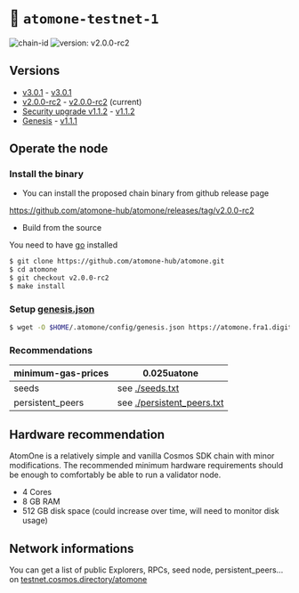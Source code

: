 # 🔗 `atomone-testnet-1`

![chain-id](https://img.shields.io/badge/chain%20id-atomone--testnet--1-blue?style=for-the-badge)
![version: v2.0.0-rc2](https://img.shields.io/badge/version-v2.0.0--rc2-green?style=for-the-badge)

## Versions

- [v3.0.1](./upgrades/v3.0.1.md) - [v3.0.1](https://github.com/atomone-hub/atomone/releases/tag/v3.0.1)
- [v2.0.0-rc2](./upgrades/v2.0.0-rc2.md) - [v2.0.0-rc2](https://github.com/atomone-hub/atomone/releases/tag/v2.0.0-rc2) (current) 
- [Security upgrade v1.1.2](./upgrades/v1.1.2.md) - [v1.1.2](https://github.com/atomone-hub/atomone/releases/tag/v1.1.2)
- [Genesis](./upgrades/genesis.md) - [v1.1.1](https://github.com/atomone-hub/atomone/releases/tag/v1.1.1)

## Operate the node

### Install the binary

- You can install the proposed chain binary from github release page

https://github.com/atomone-hub/atomone/releases/tag/v2.0.0-rc2

- Build from the source

You need to have [go](https://go.dev/doc/install) installed

```sh
$ git clone https://github.com/atomone-hub/atomone.git
$ cd atomone
$ git checkout v2.0.0-rc2
$ make install
```

### Setup [genesis.json](https://atomone.fra1.digitaloceanspaces.com/genesis.json)

```bash
$ wget -O $HOME/.atomone/config/genesis.json https://atomone.fra1.digitaloceanspaces.com/genesis.json
```


### Recommendations

| minimum-gas-prices | 0.025uatone                                          |
|--------------------|------------------------------------------------------|
| seeds              | see [./seeds.txt](./seeds.txt)                       |
| persistent_peers   | see [./persistent_peers.txt](./persistent_peers.txt) |


## Hardware recommendation

AtomOne is a relatively simple and vanilla Cosmos SDK chain with minor modifications. The recommended minimum hardware requirements should be enough to comfortably be able to run a validator node.

- 4 Cores
- 8 GB RAM
- 512 GB disk space (could increase over time, will need to monitor disk usage)


## Network informations

You can get a list of public Explorers, RPCs, seed node, persistent_peers... on [testnet.cosmos.directory/atomone](https://testnet.cosmos.directory/atomone)
